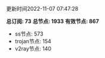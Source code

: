 更新时间2022-11-07 07:47:28

**总订阅: 73**
**总节点: 1933**
**有效节点: 867**
- ss节点: 573
- trojan节点: 154
- v2ray节点: 140
